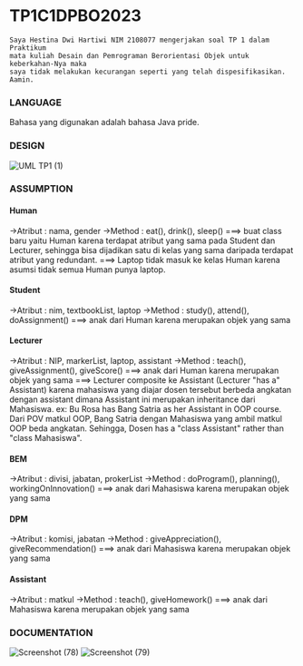 # TP1C1DPBO2023
    Saya Hestina Dwi Hartiwi NIM 2108077 mengerjakan soal TP 1 dalam Praktikum
    mata kuliah Desain dan Pemrograman Berorientasi Objek untuk keberkahan-Nya maka 
    saya tidak melakukan kecurangan seperti yang telah dispesifikasikan. Aamin.

### LANGUAGE
Bahasa yang digunakan adalah bahasa Java pride.

### DESIGN
![UML TP1 (1)](https://user-images.githubusercontent.com/100210178/226189203-8a17fb53-73c9-47e5-9ee7-c9274c8fa351.png)

### ASSUMPTION
#### Human
->Atribut : nama, gender
->Method : eat(), drink(), sleep()
===> buat class baru yaitu Human karena terdapat atribut yang sama pada
Student dan Lecturer, sehingga bisa dijadikan satu di kelas yang sama daripada
terdapat atribut yang redundant. 
===> Laptop tidak masuk ke kelas Human karena asumsi tidak semua Human punya laptop.

#### Student
->Atribut : nim, textbookList, laptop
->Method : study(), attend(), doAssignment()
===> anak dari Human karena merupakan objek yang sama

#### Lecturer
->Atribut : NIP, markerList, laptop, assistant
->Method : teach(), giveAssignment(), giveScore()
===> anak dari Human karena merupakan objek yang sama
===> Lecturer composite ke Assistant (Lecturer "has a" Assistant) karena mahasiswa yang diajar dosen tersebut berbeda angkatan dengan assistant dimana Assistant ini merupakan inheritance dari Mahasiswa. 
ex: Bu Rosa has Bang Satria as her Assistant in OOP course. Dari POV matkul OOP, Bang Satria dengan Mahasiswa yang ambil matkul OOP beda angkatan. Sehingga, Dosen has a "class Assistant" rather than "class Mahasiswa".

#### BEM
->Atribut : divisi, jabatan, prokerList
->Method : doProgram(), planning(), workingOnInnovation()
===> anak dari Mahasiswa karena merupakan objek yang sama

#### DPM
->Atribut : komisi, jabatan
->Method : giveAppreciation(), giveRecommendation()
===> anak dari Mahasiswa karena merupakan objek yang sama

#### Assistant
->Atribut : matkul
->Method : teach(), giveHomework()
===> anak dari Mahasiswa karena merupakan objek yang sama

### DOCUMENTATION
![Screenshot (78)](https://user-images.githubusercontent.com/100210178/226189292-7d4ff407-847d-45ad-bfc0-6f79550e41a1.png)
![Screenshot (79)](https://user-images.githubusercontent.com/100210178/226189295-aadbcb94-bb1f-4dd5-80a4-57fb59adab2a.png)
